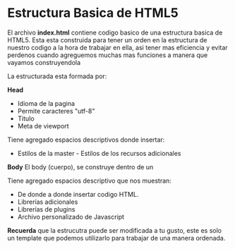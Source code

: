 # Estructura Basica de HTML5
El archivo **index.html** contiene codigo basico de una estructura basica de HTML5.
Esta esta construida para tener un orden en la estructura de nuestro codigo a la hora de trabajar en ella, asi tener mas eficiencia y evitar perdenos cuando agreguemos muchas mas funciones a manera que vayamos construyendola

La estructurada esta formada por:

**Head**
- Idioma de la pagina
- Permite caracteres "utf-8"
- Titulo
- Meta de viewport 

Tiene agregado espacios descriptivos donde insertar:
   - Estilos de la master
    - Estilos de los recursos adicionales

**Body**
El body (cuerpo), se construye dentro de un **<div>**
Tiene agregado espacios descriptivo que nos muestran:
- De donde a donde insertar codigo HTML.
- Librerías adicionales
- Librerías de plugins
- Archivo personalizado de Javascript

**Recuerda** que la estrucutra puede ser modificada a tu gusto, este es solo un template que podemos utilizarlo para trabajar de una manera ordenada.
